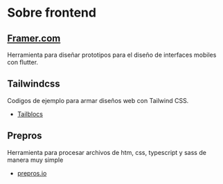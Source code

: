# Sobre frontend

## [Framer.com](https://www.framer.com/)

Herramienta para diseñar prototipos para el diseño de interfaces mobiles con flutter.

## Tailwindcss

Codigos de ejemplo para armar diseños web con Tailwind CSS.

- [Tailblocs](https://tailblocks.cc/)

## Prepros

Herramienta para procesar archivos de htm, css, typescript y sass de manera muy simple

- [prepros.io](https://prepros.io/)
